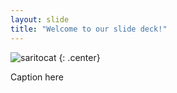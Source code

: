 ```yaml
---
layout: slide
title: "Welcome to our slide deck!"
---
```


![saritocat](https://octodex.github.com/images/saritocat.png)
{: .center}

Caption here
